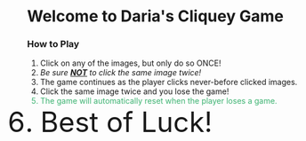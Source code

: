 <h1> Welcome to Daria's Cliquey Game</h1>

<h3><strong>How to Play</strong></h3>

<ol>
<li>Click on any of the images, but only do so ONCE!</li>
<li><em>Be sure <u><strong>
NOT</strong></u> to click the same image twice!</em></li>
<li>The game continues as the player clicks never-before clicked images.</li>
<li>Click the same image twice and you lose the game!</li>
<li style="color:MediumSeaGreen;">The game will automatically reset when the player loses a game.</li>
<li style="font-size:50px;">Best of Luck!</li>
</ol>
